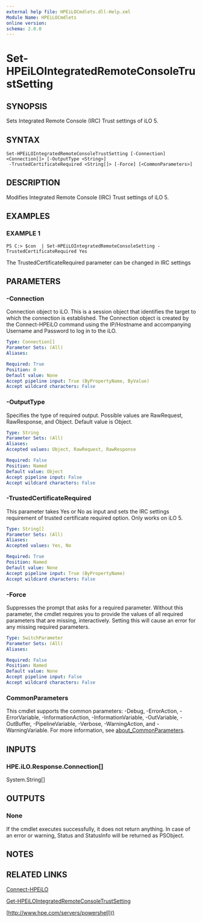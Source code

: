 ```yaml
---
external help file: HPEiLOCmdlets.dll-Help.xml
Module Name: HPEiLOCmdlets
online version:
schema: 2.0.0
---
```


# Set-HPEiLOIntegratedRemoteConsoleTrustSetting

## SYNOPSIS
Sets Integrated Remote Console (IRC) Trust settings of iLO 5.

## SYNTAX

```
Set-HPEiLOIntegratedRemoteConsoleTrustSetting [-Connection] <Connection[]> [-OutputType <String>]
 -TrustedCertificateRequired <String[]> [-Force] [<CommonParameters>]
```

## DESCRIPTION
Modifies Integrated Remote Console (IRC) Trust settings of iLO 5.

## EXAMPLES

### EXAMPLE 1
```
PS C:> $con  | Set-HPEiLOIntegratedRemoteConsoleSetting -TrustedCertificateRequired Yes
```

The TrustedCertificateRequired parameter can be changed in IRC settings

## PARAMETERS

### -Connection
Connection object to iLO.
This is a session object that identifies the target to which the connection is established.
The Connection object is created by the Connect-HPEiLO command using the IP/Hostname and accompanying Username and Password to log in to the iLO.

```yaml
Type: Connection[]
Parameter Sets: (All)
Aliases:

Required: True
Position: 0
Default value: None
Accept pipeline input: True (ByPropertyName, ByValue)
Accept wildcard characters: False
```

### -OutputType
Specifies the type of required output.
Possible values are RawRequest, RawResponse, and Object.
Default value is Object.

```yaml
Type: String
Parameter Sets: (All)
Aliases:
Accepted values: Object, RawRequest, RawResponse

Required: False
Position: Named
Default value: Object
Accept pipeline input: False
Accept wildcard characters: False
```

### -TrustedCertificateRequired
This parameter takes Yes or No as input and sets the IRC settings requirement of trusted certificate required option.
Only works on iLO 5.

```yaml
Type: String[]
Parameter Sets: (All)
Aliases:
Accepted values: Yes, No

Required: True
Position: Named
Default value: None
Accept pipeline input: True (ByPropertyName)
Accept wildcard characters: False
```

### -Force
Suppresses the prompt that asks for a required parameter.
Without this parameter, the cmdlet requires you to provide the values of all required parameters that are missing, interactively.
Setting this will cause an error for any missing required parameters.

```yaml
Type: SwitchParameter
Parameter Sets: (All)
Aliases:

Required: False
Position: Named
Default value: None
Accept pipeline input: False
Accept wildcard characters: False
```

### CommonParameters
This cmdlet supports the common parameters: -Debug, -ErrorAction, -ErrorVariable, -InformationAction, -InformationVariable, -OutVariable, -OutBuffer, -PipelineVariable, -Verbose, -WarningAction, and -WarningVariable. For more information, see [about_CommonParameters](http://go.microsoft.com/fwlink/?LinkID=113216).

## INPUTS

### HPE.iLO.Response.Connection[]
System.String[]
## OUTPUTS

### None
If the cmdlet executes successfully, it does not return anything.
In case of an error or warning, Status and StatusInfo will be returned as PSObject.

## NOTES

## RELATED LINKS

[Connect-HPEiLO]()

[Get-HPEiLOIntegratedRemoteConsoleTrustSetting]()

[http://www.hpe.com/servers/powershell]()

